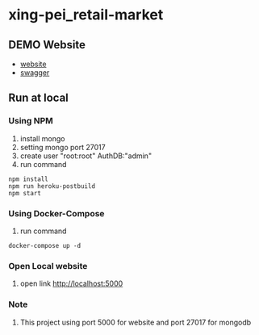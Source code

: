 # xing-pei_retail-market

## DEMO Website
- [website](https://xing-pei-retail-market.herokuapp.com/)
- [swagger](https://xing-pei-retail-market.herokuapp.com/api/api-docs)

## Run at local
### Using NPM
1. install mongo
2. setting mongo port 27017
3. create user "root:root" AuthDB:"admin"
4. run command
```
npm install
npm run heroku-postbuild
npm start
```

### Using Docker-Compose
1. run command
```
docker-compose up -d
```

### Open Local website
1. open link [http://localhost:5000](http://localhost:5000)

### Note
1. This project using port 5000 for website and port 27017 for mongodb